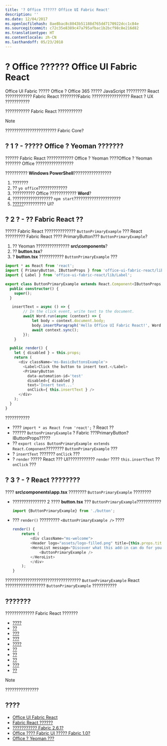 ```yaml
---
title: '? Office ?????? Office UI Fabric React'
description: ''
ms.date: 12/04/2017
ms.openlocfilehash: 8ae8bac8c8043b51188d765dd7170922dcc1c84e
ms.sourcegitcommit: c72c35e8389c47a795afbac1b2bcf98c8e216d82
ms.translationtype: HT
ms.contentlocale: zh-CN
ms.lasthandoff: 05/23/2018
---
```

# <a name="use-office-ui-fabric-react-in-office-add-ins"></a>? Office ?????? Office UI Fabric React

Office UI Fabric ????? Office ? Office 365 ????? JavaScript ????????? React ???????????? Fabric React ????????Fabric ????????????????? React ? UX ???????????

??????????? Fabric React ???????????

> [!NOTE]
> ??????????????????????? Fabric Core?

## <a name="step-1---create-your-project-with-the-yeoman-generator-for-office"></a>? 1 ? - ????? Office ? Yeoman ???????

?????? Fabric React ???????????? Office ? Yeoman ????Office ? Yeoman ??????? Office ?????????????????

?????????? **Windows PowerShell**?????????????????

1. ???????
2. ?? `yo office`?????????????
3. ?????????? Office ???????????? **Word**?
4. ?????????????????? `npm start`?????????????????????
5. [?????](..\testing\test-debug-office-add-ins.md)?????????? UI?

## <a name="step-2---add-a-fabric-react-component"></a>? 2 ? - ?? Fabric React ??

????? Fabric React ?????????????? `ButtonPrimaryExample` ??? React ????????? Fabric React ???? PrimaryButton??? `ButtonPrimaryExample`?

1. ?? Yeoman ??????????????? **src\components**?
2. ?? **button.tsx**?
3. ? **button.tsx** ??????????? `ButtonPrimaryExample` ???

```typescript
import * as React from 'react';
import { PrimaryButton, IButtonProps } from 'office-ui-fabric-react/lib/Button';
import { Label } from 'office-ui-fabric-react/lib/Label';

export class ButtonPrimaryExample extends React.Component<IButtonProps, {}> {
  public constructor() {
    super();
  }

   insertText = async () => {
        // In the click event, write text to the document.
        await Word.run(async (context) => {
            let body = context.document.body;
            body.insertParagraph('Hello Office UI Fabric React!', Word.InsertLocation.end);
            await context.sync();
        });
    }

  public render() {
    let { disabled } = this.props;
    return (
      <div className='ms-BasicButtonsExample'>
        <Label>Click the button to insert text.</Label>
        <PrimaryButton
          data-automation-id='test'
          disabled={ disabled }
          text='Insert text...'
          onClick={ this.insertText } />
      </div>
    );
  }
}
```

???????????

- ???? `import * as React from 'react';` ? React ??
- ?????? `ButtonPrimaryExample` ? Fabric ???PrimaryButton?IButtonProps?????
- ?? `export class ButtonPrimaryExample extends React.Component`???????? `ButtonPrimaryExample` ???
- ? `insertText` ??????? `onClick` ???
- ? `render` ????? React ??? UI???????????? `render` ???? `this.insertText` ?? `onClick` ???

## <a name="step-3---add-the-react-component-to-your-add-in"></a>? 3 ? - ? React ????????

???? **src\components\app.tsx** ???????? `ButtonPrimaryExample` ????????

- ??????????????? 2 ???? **button.tsx** ??? `ButtonPrimaryExample`???????????

  ```typescript
  import {ButtonPrimaryExample} from './button';
  ```

- ??? `render()` ????????? `<ButtonPrimaryExample />` ????

  ```typescript
  render() {
      return (
          <div className="ms-welcome">
          <Header logo="assets/logo-filled.png" title={this.props.title} message="Welcome" />
          <HeroList message="Discover what this add-in can do for you today!" items={this.state.listItems} >
              <ButtonPrimaryExample />
          </HeroList>
          </div>
      );
  }
  ```

?????????????????????????????????? `ButtonPrimaryExample` React ?????????????????? `ButtonPrimaryExample` ???????????

## <a name="recommended-components"></a>???????

????????????? Fabric React ???????

- [????](breadcrumb.md)
- [??](button.md)
- [???](checkbox.md)
- [???](choicegroup.md)
- [????](dropdown.md)
- [??](label.md)
- [??](list.md)
- [??](pivot.md)
- [???](textfield.md)
- [??](toggle.md)

> [!NOTE]
> ???????????????

## <a name="see-also"></a>????

- [Office UI Fabric React](https://dev.office.com/fabric#/)
- [Fabric React ??????](https://github.com/OfficeDev/Word-Add-in-GettingStartedFabricReact)
- [??????????? Fabric 2.6.1?](https://github.com/OfficeDev/Office-Add-in-UX-Design-Patterns-Code)
- [Office ???? Fabric UI ????? Fabric 1.0?](https://github.com/OfficeDev/Office-Add-in-Fabric-UI-Sample)
- [Office ? Yeoman ???](https://github.com/OfficeDev/generator-office)
